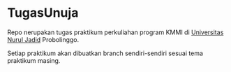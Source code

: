 # TugasUnuja
Repo nerupakan tugas praktikum perkuliahan program KMMI di <a href='https://www.unuja.ac.id/'>Universitas Nurul Jadid</a> Probolinggo.

Setiap praktikum akan dibuatkan branch sendiri-sendiri sesuai tema praktikum masing.
